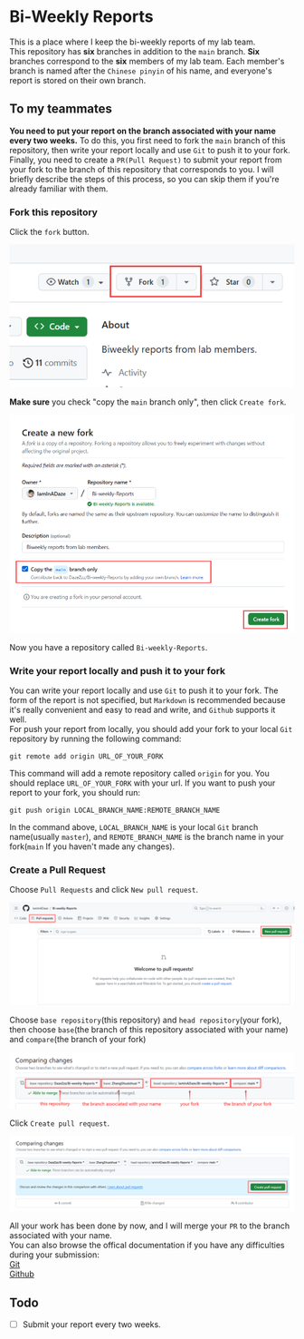 # Bi-Weekly Reports
This is a place where I keep the bi-weekly reports of my lab team.\
This repository has **six** branches in addition to the `main` branch. **Six** branches correspond to the **six** members of my lab team. Each member's branch is named after the `Chinese pinyin` of his name, and everyone's report is stored on their own branch.

## To my teammates
**You need to put your report on the branch associated with your name every two weeks.** To do this, you first need to fork the `main` branch of this repository, then write your report locally and use `Git` to push it to your fork. Finally, you need to create a `PR(Pull Request)` to submit your report from your fork to the branch of this repository that corresponds to you. I will briefly describe the steps of this process, so you can skip them if you're already familiar with them.

### Fork this repository
Click the `fork` button.

![](images/fork1.png)

**Make sure** you check "copy the `main` branch only", then click `Create fork`.

![](images/fork2.png)

Now you have a repository called `Bi-weekly-Reports`.

### Write your report locally and push it to your fork

You can write your report locally and use `Git` to push it to your fork. The form of the report is not specified, but `Markdown` is recommended because it's really convenient and easy to read and write, and `Github` supports it well.\
For push your report from locally, you should add your fork to your local `Git` repository by running the following command:
```
git remote add origin URL_OF_YOUR_FORK
```
This command will add a remote repository called `origin` for you. You should replace `URL_OF_YOUR_FORK` with your url.
If you want to push your report to your fork, you should run:
```
git push origin LOCAL_BRANCH_NAME:REMOTE_BRANCH_NAME
```
In the command above, `LOCAL_BRANCH_NAME` is your local `Git` branch name(usually `master`), and `REMOTE_BRANCH_NAME` is the branch name in your fork(`main` If you haven't made any changes).

### Create a Pull Request

Choose `Pull Requests` and click `New pull request`.

![](images/PR1.png)

Choose `base repository`(this repository) and `head repository`(your fork), then choose `base`(the branch of this repository associated with your name) and `compare`(the branch of your fork)

![](images/PR2.png)

Click `Create pull request`.

![](images/PR3.png)

All your work has been done by now, and I will merge your `PR` to the branch associated with your name.\
You can also browse the offical documentation if you have any difficulties during your submission:\
[Git](https://git-scm.com/doc)\
[Github](https://docs.github.com/en)

## Todo
- [ ] Submit your report every two weeks.
